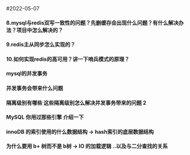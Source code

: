 #2022-05-07

#### 8.mysql与redis双写一致性的问题？先删缓存会出现什么问题？有什么解决办法？项目中怎么解决的？

#### 9.redis主从同步怎么实现的？

#### 10.如何实现redis的高可用？讲一下哨兵模式的原理？

#### mysql的并发事务

#### 并发事务会带来什么问题

#### 隔离级别有哪些 这些隔离级别怎么解决并发事务带来的问题 2

#### MySQL 你用过那些引擎 介绍一下

#### innoDB 的索引使用的什么数据结构 -> hash索引的底层数据结构

#### 为什么要用 b+ 树而不是 b树 -> IO 的加载逻辑 ..以及与二分查找的关系


